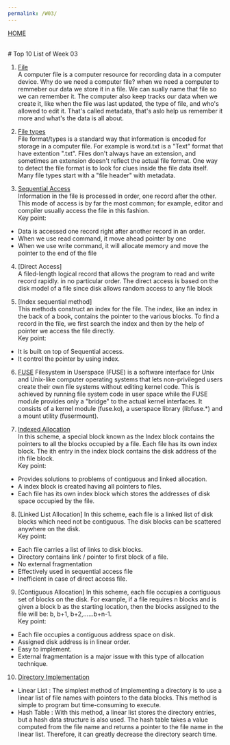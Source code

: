 ```yaml
---
permalink: /W03/
---
```

[HOME](../)

<br>
# Top 10 List of Week 03

1. [File](https://www.khanacademy.org/computing/computers-and-internet/xcae6f4a7ff015e7d:computers/xcae6f4a7ff015e7d:computer-files/a/files-introduction)<br>
A computer file is a computer resource for recording data in a computer device. Why do we need a computer file? when we need a computer to remmeber our data we store it in a file.
We can sually name that file so we can remember it. The computer also keep tracks our data when we create it, like when the file was last updated, the type of file, and who's allowed to edit it. That's called metadata, that's aslo help us remember it more and what's the data is all about.

2. [File types](https://www.khanacademy.org/computing/computers-and-internet/xcae6f4a7ff015e7d:computers/xcae6f4a7ff015e7d:computer-files/a/file-types-kinds-extensions)<br>
File format/types is a standard way that information is encoded for storage in a computer file. For example is word.txt is a "Text" format that have extention ".txt". Files don't always have an extension, and sometimes an extension doesn't reflect the actual file format. One way to detect the file format is to look for clues inside the file data itself. Many file types start with a "file header" with metadata.

3. [Sequential Access](https://www.geeksforgeeks.org/file-access-methods-in-operating-system/)<br>
Information in the file is processed in order, one record after the other. This mode of access is by far the most common; for example, editor and compiler usually access the file in this fashion. <br>
Key point: 
  - Data is accessed one record right after another record in an order. 
  - When we use read command, it move ahead pointer by one 
  - When we use write command, it will allocate memory and move the pointer to the end of the file 

4. [Direct Access]<br>
A filed-length logical record that allows the program to read and write record rapidly. in no particular order. The direct access is based on the disk model of a file since disk allows random access to any file block

5. [Index sequential method]<br> 
This methods construct an index for the file. The index, like an index in the back of a book, contains the pointer to the various blocks. To find a record in the file, we first search the index and then by the help of pointer we access the file directly. <br>
Key point: 
  - It is built on top of Sequential access. 
  - It control the pointer by using index.

6. [FUSE](https://www.kernel.org/doc/html/latest/filesystems/fuse.html)
Filesystem in Userspace (FUSE) is a software interface for Unix and Unix-like computer operating systems that lets non-privileged users create their own file systems without editing kernel code. This is achieved by running file system code in user space while the FUSE module provides only a "bridge" to the actual kernel interfaces. It consists of a kernel module (fuse.ko), a userspace library (libfuse.*) and a mount utility (fusermount).

7. [Indexed Allocation](https://www.geeksforgeeks.org/file-allocation-methods/?ref=lbp) <br>
In this scheme, a special block known as the Index block contains the pointers to all the blocks occupied by a file. Each file has its own index block. The ith entry in the index block contains the disk address of the ith file block. <br>
Key point:
  - Provides solutions to problems of contiguous and linked allocation.
  - A index block is created having all pointers to files.
  - Each file has its own index block which stores the addresses of disk space occupied by the file.

8. [Linked List Allocation]
In this scheme, each file is a linked list of disk blocks which need not be contiguous. The disk blocks can be scattered anywhere on the disk.<br>
Key point:
  - Each file carries a list of links to disk blocks.
  - Directory contains link / pointer to first block of a file.
  - No external fragmentation
  - Effectively used in sequential access file
  - Inefficient in case of direct access file.

9. [Contiguous Allocation]
In this scheme, each file occupies a contiguous set of blocks on the disk. For example, if a file requires n blocks and is given a block b as the starting location, then the blocks assigned to the file will be: b, b+1, b+2,……b+n-1. <br>
Key point:
  - Each file occupies a contiguous address space on disk.
  - Assigned disk address is in linear order.
  - Easy to implement. 
  - External fragmentation is a major issue with this type of allocation technique.
  
10. [Directory Implementation](https://padakuu.com/article/93-directory-implementation)<br>
  - Linear List : The simplest method of implementing a directory is to use a linear list of file names with pointers to the data blocks. This method is simple to program but time-consuming to execute.
  - Hash Table : With this method, a linear list stores the directory entries, but a hash data structure is also used. The hash table takes a value computed from the file name and returns a pointer to the file name in the linear list. Therefore, it can greatly decrease the directory search time.


